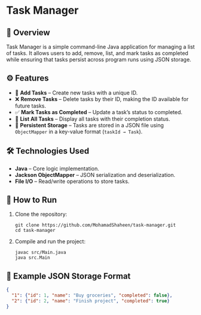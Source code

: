 # Task Manager

## 📌 Overview
Task Manager is a simple command-line Java application for managing a list of tasks. It allows users to add, remove, list, and mark tasks as completed while ensuring that tasks persist across program runs using JSON storage.

## ⚙️ Features
- 📝 **Add Tasks** – Create new tasks with a unique ID.
- ❌ **Remove Tasks** – Delete tasks by their ID, making the ID available for future tasks.
- ✅ **Mark Tasks as Completed** – Update a task’s status to completed.
- 📜 **List All Tasks** – Display all tasks with their completion status.
- 💾 **Persistent Storage** – Tasks are stored in a JSON file using `ObjectMapper` in a key-value format (`taskId → Task`).

## 🛠️ Technologies Used
- **Java** – Core logic implementation.
- **Jackson ObjectMapper** – JSON serialization and deserialization.
- **File I/O** – Read/write operations to store tasks.

## 🚀 How to Run
1. Clone the repository:
   ```shell
   git clone https://github.com/MohamadShaheen/task-manager.git
   cd task-manager
   ```
2. Compile and run the project:
    ```shell
    javac src/Main.java
    java src.Main
    ```

## 📜 Example JSON Storage Format
```json
{
  "1": {"id": 1, "name": "Buy groceries", "completed": false},
  "2": {"id": 2, "name": "Finish project", "completed": true}
}
```
